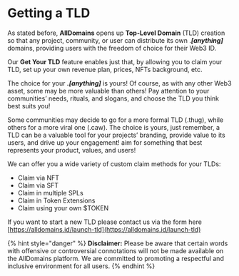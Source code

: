 # Getting a TLD

As stated before, **AllDomains** opens up **Top-Level Domain** (TLD) creation so that any project, community, or user can distribute its own ._**\[anything]**_ domains, providing users with the freedom of choice for their Web3 ID.

Our **Get Your TLD** feature enables just that, by allowing you to claim your TLD, set up your own revenue plan, prices, NFTs background, etc.

The choice for your _**.\[anything]**_ is yours! Of course, as with any other Web3 asset, some may be more valuable than others! Pay attention to your communities’ needs, rituals, and slogans, and choose the TLD you think best suits you!

Some communities may decide to go for a more formal TLD (.thug), while others for a more viral one (.caw). The choice is yours, just remember, a TLD can be a valuable tool for your projects’ branding, provide value to its users, and drive up your engagement! aim for something that best represents your product, values, and users!

We can offer you a wide variety of custom claim methods for your TLDs:&#x20;

* Claim via NFT
* Claim via SFT
* Claim in multiple SPLs
* Claim in Token Extensions
* Claim using your own $TOKEN

If you want to start a new TLD please contact us via the form here [https://alldomains.id/launch-tld](https://alldomains.id/launch-tld)

{% hint style="danger" %}
**Disclaimer:** Please be aware that certain words with offensive or controversial connotations will not be made available on the AllDomains platform. We are committed to promoting a respectful and inclusive environment for all users.&#x20;
{% endhint %}
